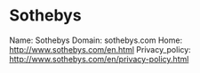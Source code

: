 
# Sothebys

Name: Sothebys
Domain: sothebys.com
Home: http://www.sothebys.com/en.html
Privacy_policy: http://www.sothebys.com/en/privacy-policy.html
